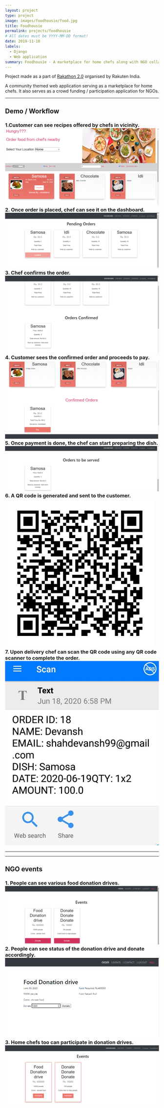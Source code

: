 ```yaml
---
layout: project
type: project
image: images/foodhousie/food.jpg
title: Foodhousie
permalink: projects/foodhousie
# All dates must be YYYY-MM-DD format!
date: 2019-11-10
labels:
  - Django
  - Web application
summary: Foodhousie - A marketplace for home chefs along with NGO collaboration.
---
```

Project made as a part of [Rakathon 2.0](https://www.hackerearth.com/challenges/hackathon/rakathon-v2/) organised by Rakuten India.  

A community themed web application serving as a marketplace for home chefs. It also serves as a crowd funding / participation application for NGOs.   
<hr> 
<h2> Demo / Workflow </h2>  

<h3>
1.Customer can see recipes offered by chefs in vicinity.  
<img class="ui big image" src="../images/foodhousie/food1.png">  
<br>  
2. Once order is placed, chef can see it on the dashboard.
<img class="ui big image" src="../images/foodhousie/food2.png">
<br>  
3. Chef confirms the order.  
<img class="ui big image" src="../images/foodhousie/food3.png">  
<br>
4. Customer sees the confirmed order and proceeds to pay.  
<img class="ui big image" src="../images/foodhousie/food4.png">
<br>  
5. Once payment is done, the chef can start preparing the dish.
<img class="ui big image" src="../images/foodhousie/food5.png">
<br>  
6. A QR code is generated and sent to the customer. 
<img class="ui medium image" src="../images/foodhousie/foodqr.png">  
<br>
7. Upon delivery chef can scan the QR code using any QR code scanner to complete the order.  
<img class="ui medium image" src="../images/foodhousie/foodqr1.jpeg"> 
</h3>
<hr><hr>
<h2>NGO events</h2>

<h3>
1. People can see various food donation drives.  
<img class="ui big image" src="../images/foodhousie/food6.png">
<br>
2. People can see status of the donation drive and donate accordingly.
<img class="ui big image" src="../images/foodhousie/food7.png">
<br>
3. Home chefs too can participate in donation drives.  
<img class="ui big image" src="../images/foodhousie/food8.png">
</h3>